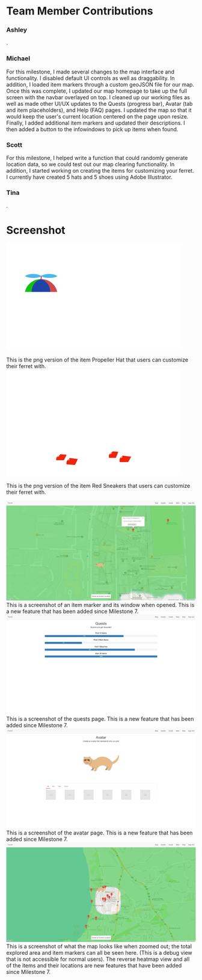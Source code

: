 # Team Member Contributions #

### Ashley ###
.

### Michael ###
For this milestone, I made several changes to the map interface and functionality. I disabled default UI controls as well as draggability. In addition, I loaded item markers through a custom geoJSON file for our map. Once this was complete, I updated our map homepage to take up the full screen with the navbar overlayed on top. I cleaned up our working files as well as made other UI/UX updates to the Quests (progress bar), Avatar (tab and item placeholders), and Help (FAQ) pages. I updated the map so that it would keep the user's current location centered on the page upon resize. Finally, I added additional item markers and updated their descriptions. I then added a button to the infowindows to pick up items when found.

### Scott ###
For this milestone, I helped write a function that could randomly generate location data, so we could test out our map clearing functionality. In addition, I started working on creating the items for customizing your ferret. I currently have created 5 hats and 5 shoes using Adobe Illustrator.

### Tina ###
.

# Screenshot #
![screenshot](/public/images/Ferret%20Avatar/Hats/PropellerHat.png/)

This is the png version of the item Propeller Hat that users can customize their ferret with.
![screenshot](public/images/Ferret%20Avatar/Shoes/RedSneakers.png)

This is the png version of the item Red Sneakers that users can customize their ferret with.

![screenshot](/images/milestones/milestone9_infowindow.png)
This is a screenshot of an item marker and its window when opened. This is a new feature that has been added since Milestone 7. 
![screenshot](/images/milestones/milestone9_quests.png)
This is a screenshot of the quests page. This is a new feature that has been added since Milestone 7. 
![screenshot](/images/milestones/milestone9_avatar.png)
This is a screenshot of the avatar page. This is a new feature that has been added since Milestone 7. 
![screenshot](/images/milestones/milestone9_zoomedout.png)
This is a screenshot of what the map looks like when zoomed out; the total explored area and item markers can all be seen here. (This is a debug view that is not accessible for normal users). The reverse heatmap view and all of the items and their locations are new features that have been added since Milestone 7.
